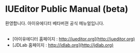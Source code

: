 # IUEditor Public Manual (beta)
환영합니다. 아이유에디터 베타버젼 공식 메뉴얼입니다.
<br /><br />

* [아이유에디터 홈페이지 : http://iueditor.org](http://iueditor.org)
* [JDLab 홈페이지 : http://jdlab.org](http://jdlab.org)
